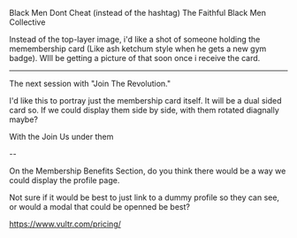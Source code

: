 Black Men Dont Cheat (instead of the hashtag)
The Faithful Black Men Collective 

Instead of the top-layer image, i'd like a shot of someone holding the memembership card (Like ash ketchum style when he gets a new gym badge). WIll be getting a picture of that soon once i receive the card.

---

The next session with "Join The Revolution."

I'd like this to portray just the membership card itself. It will be a dual sided card so. If we could display them side by side, with them rotated diagnally maybe?

With the Join Us under them

--

On the Membership Benefits Section, do you think there would be a way we could display the profile page.

Not sure if it would be best to just link to a dummy profile so they can see, or would a modal that could be openned be best?


https://www.vultr.com/pricing/
